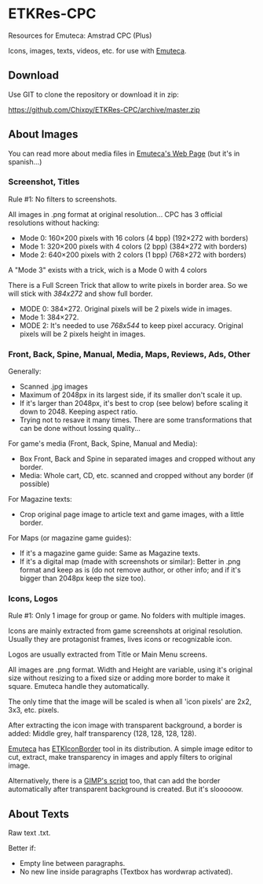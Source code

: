 # ETKRes-CPC
Resources for Emuteca: Amstrad CPC (Plus)

Icons, images, texts, videos, etc. for use with [Emuteca](https://github.com/Chixpy/Emuteca).

Download
--------

Use GIT to clone the repository or download it in zip:

https://github.com/Chixpy/ETKRes-CPC/archive/master.zip

## About Images

You can read more about media files in [Emuteca's Web Page](https://chixpy.github.io/Emuteca/pages/Media-Files.html) (but it's in spanish...)

### Screenshot, Titles

Rule #1: No filters to screenshots.

All images in .png format at original resolution... CPC has 3 official resolutions without hacking:

* Mode 0: 160×200 pixels with 16 colors (4 bpp) (192×272 with borders)
* Mode 1: 320×200 pixels with 4 colors (2 bpp) (384×272 with borders)
* Mode 2: 640×200 pixels with 2 colors (1 bpp) (768×272 with borders)

A "Mode 3" exists with a trick, wich is a Mode 0 with 4 colors

There is a Full Screen Trick that allow to write pixels in border area. So we will stick with *384x272* and show full border. 

* MODE 0: 384×272. Original pixels will be 2 pixels wide in images.
* Mode 1: 384×272. 
* MODE 2: It's needed to use *768x544* to keep pixel accuracy. Original pixels will be 2 pixels height in images.

### Front, Back, Spine, Manual, Media, Maps, Reviews, Ads, Other

Generally:

  * Scanned .jpg images 
  * Maximum of 2048px in its largest side, if its smaller don't scale it up.
  * If it's larger than 2048px, it's best to crop (see below) before scaling it down to 2048. Keeping aspect ratio.
  * Trying not to resave it many times. There are some transformations that can be done without lossing quality...

For game's media (Front, Back, Spine, Manual and Media):

  * Box Front, Back and Spine in separated images and cropped without any border. 
  * Media: Whole cart, CD, etc. scanned and cropped without any border (if possible)

For Magazine texts:

  * Crop original page image to article text and game images, with a little border.

For Maps (or magazine game guides):

  * If it's a magazine game guide: Same as Magazine texts.
  * If it's a digital map (made with screenshots or similar): Better in .png format and keep as is (do not remove author, or other info; and if it's bigger than 2048px keep the size too).

### Icons, Logos

Rule #1: Only 1 image for group or game. No folders with multiple images.

Icons are mainly extracted from game screenshots at original resolution. Usually they are protagonist frames, lives icons or recognizable icon.

Logos are usually extracted from Title or Main Menu screens.

All images are .png format. Width and Height are variable, using it's original size without resizing to a fixed size or adding more border to make it square. Emuteca handle they automatically.

The only time that the image will be scaled is when all 'icon pixels' are 2x2, 3x3, etc. pixels.

After extracting the icon image with transparent background, a border is added: Middle grey, half transparency (128, 128, 128, 128). 

[Emuteca](https://github.com/chixpy/emuteca) has [ETKIconBorder](https://github.com/Chixpy/Emuteca/blob/master/bin/Tools/ETKIconBorder.exe) tool in its distribution. A simple image editor to cut, extract, make transparency in images and apply filters to original image.

Alternatively, there is a [GIMP's script](https://github.com/Chixpy/Emuteca/tree/master/bin/Tools/Icon%20Border%20Gimp%20script) too, that can add the border automatically after transparent background is created. But it's slooooow.

## About Texts

Raw text .txt.

Better if:

  * Empty line between paragraphs.
  * No new line inside paragraphs (Textbox has wordwrap activated).
  